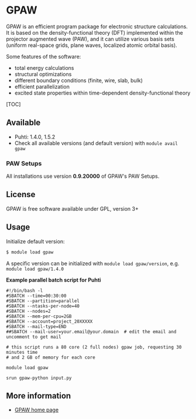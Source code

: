 # GPAW

GPAW is an efficient program package for electronic structure
calculations. It is based on the density-functional theory (DFT)
implemented within the projector augmented wave (PAW), and it can utilize
various basis sets (uniform real-space grids, plane waves, localized
atomic orbital basis).

Some features of the software:

-   total energy calculations
-   structural optimizations
-   different boundary conditions (finite, wire, slab, bulk)
-   efficient parallelization
-   excited state properties within time-dependent density-functional
    theory

[TOC]

## Available 

-   Puhti: 1.4.0, 1.5.2
-   Check all available versions (and default version) with `module avail gpaw`

### PAW Setups

All installations use version **0.9.20000** of GPAW's PAW Setups. 

## License
GPAW is free software available under GPL, version 3+

## Usage

Initialize default version:

```bash
$ module load gpaw
```

A specific version can be initialized with `module load gpaw/version`, e.g.
`module load gpaw/1.4.0`

**Example parallel batch script for Puhti**

```
#!/bin/bash -l
#SBATCH --time=00:30:00
#SBATCH --partition=parallel
#SBATCH --ntasks-per-node=40
#SBATCH --nodes=2
#SBATCH --mem-per-cpu=2GB
#SBATCH --account=project_20XXXXX
#SBATCH --mail-type=END
##SBATCH --mail-user=your.email@your.domain  # edit the email and uncomment to get mail

# this script runs a 80 core (2 full nodes) gpaw job, requesting 30 minutes time
# and 2 GB of memory for each core

module load gpaw

srun gpaw-python input.py
```


## More information

-   [GPAW home page](https://wiki.fysik.dtu.dk/gpaw/)
